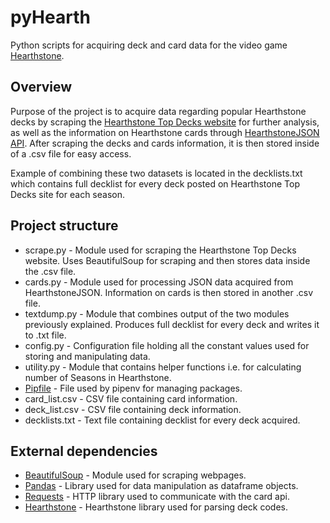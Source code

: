 # pyHearth

Python scripts for acquiring deck and card data for the video game [Hearthstone](https://en.wikipedia.org/wiki/Hearthstone).

## Overview

Purpose of the project is to acquire data regarding popular Hearthstone decks by scraping the [Hearthstone Top Decks website](https://www.hearthstonetopdecks.com/) for further analysis, as well as the information on Hearthstone cards through [HearthstoneJSON API](https://hearthstonejson.com/). After scraping the decks and cards information, it is then stored inside of a .csv file for easy access.

Example of combining these two datasets is located in the decklists.txt which contains full decklist for every deck posted on Hearthstone Top Decks site for each season.


## Project structure

* scrape.py - Module used for scraping the Hearthstone Top Decks website. Uses BeautifulSoup for scraping and then stores data inside the .csv file.
* cards.py - Module used for processing JSON data acquired from HearthstoneJSON. Information on cards is then stored in another .csv file.
* textdump.py - Module that combines output of the two modules previously explained. Produces full decklist for every deck and writes it to .txt file.
* config.py - Configuration file holding all the constant values used for storing and manipulating data.
* utility.py - Module that contains helper functions i.e. for calculating number of Seasons in Hearthstone.
* [Pipfile](https://github.com/pypa/pipfile) - File used by pipenv for managing packages.
* card_list.csv - CSV file containing card information.
* deck_list.csv - CSV file containing deck information.
* decklists.txt - Text file containing decklist for every deck acquired.

## External dependencies

* [BeautifulSoup](https://pypi.org/project/beautifulsoup4/) - Module used for scraping webpages.
* [Pandas](https://pandas.pydata.org/) - Library used for data manipulation as dataframe objects.
* [Requests](https://requests.readthedocs.io/en/master/) - HTTP library used to communicate with the card api.
* [Hearthstone](https://github.com/hearthsim/python-hearthstone) - Hearthstone library used for parsing deck codes.
